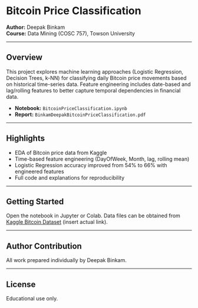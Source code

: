 # Bitcoin Price Classification

**Author:** Deepak Binkam  
**Course:** Data Mining (COSC 757), Towson University

---

## Overview

This project explores machine learning approaches (Logistic Regression, Decision Trees, k-NN) for classifying daily Bitcoin price movements based on historical time-series data. Feature engineering includes date-based and lag/rolling features to better capture temporal dependencies in financial data.

- **Notebook:** `BitcoinPriceClassification.ipynb`
- **Report:** `BinkamDeepakBitcoinPriceClassification.pdf`

---

## Highlights

- EDA of Bitcoin price data from Kaggle
- Time-based feature engineering (DayOfWeek, Month, lag, rolling mean)
- Logistic Regression accuracy improved from 54% to 66% with engineered features
- Full code and explanations for reproducibility

---

## Getting Started

Open the notebook in Jupyter or Colab. Data files can be obtained from [Kaggle Bitcoin Dataset](https://www.kaggle.com/datasets/...) (insert actual link).

---

## Author Contribution

All work prepared individually by Deepak Binkam.

---

## License

Educational use only.
